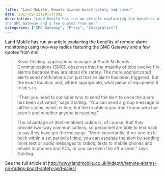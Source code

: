 ```yaml
---
title: "Land Mobile: Remote alarms boost safety and sales"
date: 2017-09-22T20:54:00Z
description: "Land Mobile has run an article explaining the benefits of remote alarm monitoring using two-way radios featuring
the SMC Gateway and a few quotes from me!"
categories: ["SMC Gateway", "Press", "Integration"]
---
```


Land Mobile has run an article explaining the benefits of remote alarm monitoring using two-way radios featuring
the SMC Gateway and a few quotes from me!

> Kevin Golding, applications manager at South Midlands Communications (SMC), observes that the majority of jobs involve fire alarms because they are about life safety. The more sophisticated alerts send notifications not just that an alarm has been triggered, but the exact location and, where appropriate, what piece of equipment it relates to.
>
>“Then you need to consider who to send the alert to once the alarm has been activated,” says Golding. “You can send a group message to all the radios, which is fine, but the trouble is you don’t know who has seen it and whether anyone is reacting.”
>
>The advantage of (text-enabled) radios is, of course, that they provide two-way communications, so personnel are able to text back to say they have got the message. “More importantly, if no-one texts back within a set period of time, you can escalate the alert by sending more text or audio messages to radios, texts to mobile phones and emails to phones and PCs, or you can even fire off a siren,” says Golding.

See the full article at http://www.landmobile.co.uk/indepth/remote-alarms-on-radios-boost-safety-and-sales/